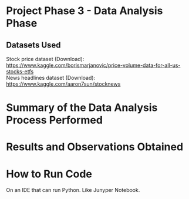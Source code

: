 # Project Phase 3 - Data Analysis Phase

## Datasets Used

Stock price dataset (Download):
https://www.kaggle.com/borismarjanovic/price-volume-data-for-all-us-stocks-etfs \
News headlines dataset (Download):
https://www.kaggle.com/aaron7sun/stocknews

# Summary of the Data Analysis Process Performed

# Results and Observations Obtained

# How to Run Code

On an IDE that can run Python. Like Junyper Notebook.
